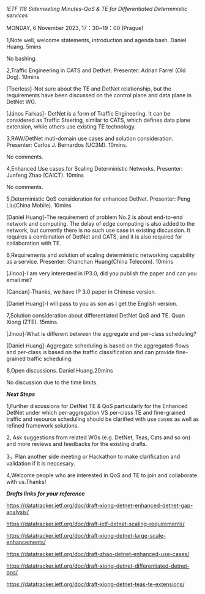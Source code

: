 *IETF 118 Sidemeeting Minutes-QoS & TE for Differentiated Deterministic services*

MONDAY, 6 November 2023, 17：30~19：00 (Prague)

1,Note well, welcome statements, introduction and agenda bash. Daniel Huang. 5mins

No bashing.

2,Traffic Engineering in CATS and DetNet. Presenter: Adrian Farrel (Old Dog). 10mins

[Toerless]-Not sure about the TE and DetNet relationship, but the requirements have been discussed on the control plane and data plane in DetNet WG.

[János Farkas]- DetNet is a form of Traffic Engineering. It can be considered as Traffic Steering, similar to CATS, which defines data plane extension, while others use existing TE technology.

3,RAW/DetNet muti-domain use cases and solution consideration. Presenter: Carlos J. Bernardos (UC3M). 10mins.

No comments.

4,Enhanced Use cases for Scaling Deterministic Networks. Presenter: Junfeng Zhao (CAICT). 10mins

No comments.

5,Deterministic QoS consideration for enhanced DetNet. Presenter: Peng Liu(China Mobile). 10mins

[Daniel Huang]-The requirement of problem No.2 is about end-to-end network and computing. The delay of edge computing is also added to the network, but currently there is no such use case in existing discussion. It requires a combination of DetNet and CATS, and it is also required for collaboration with TE.

6,Requirements and solution of scaling deterministic networking capability as a service. Presenter: Chanchan Huang(China Telecom). 10mins

[Jinoo]-I am very interested in IP3.0, did you publish the paper and can you email me?

[Cancan]-Thanks, we have IP 3.0 paper in Chinese version. 

[Daniel Huang]-I will pass to you as son as I get the English version.

7,Solution consideration about differentiated DetNet QoS and TE. Quan Xiong (ZTE). 15mins.

[Jinoo]-What is different between the aggregate and per-class scheduling?

[Daniel Huang]-Aggregate scheduling is based on the aggregated-flows and per-class is based on the traffic classification and can provide fine-grained traffic scheduling.

8,Open discussions. Daniel Huang.20mins

No discussion due to the time limits.

*****Next Steps*****

1,Further discussions for DetNet TE & QoS particularly for the Enhanced DetNet under which per-aggregation VS per-class TE and fine-grained traffic and resource scheduling should be clarified with use cases as well as refined framework solutions.

2, Ask suggestions from related WGs (e.g. DetNet, Teas, Cats and so on) and more reviews and feedbacks for the existing drafts.

3，Plan another side meeting or Hackathon to make clarification and validation if it is neccesary.

4,Welcome people who are interested in QoS and TE to join and collaborate with us.Thanks!

***Drafts links for your reference***

https://datatracker.ietf.org/doc/draft-xiong-detnet-enhanced-detnet-gap-analysis/

https://datatracker.ietf.org/doc/draft-ietf-detnet-scaling-requirements/

https://datatracker.ietf.org/doc/draft-xiong-detnet-large-scale-enhancements/

https://datatracker.ietf.org/doc/draft-zhao-detnet-enhanced-use-cases/

https://datatracker.ietf.org/doc/draft-xiong-detnet-differentiated-detnet-qos/

https://datatracker.ietf.org/doc/draft-xiong-detnet-teas-te-extensions/





